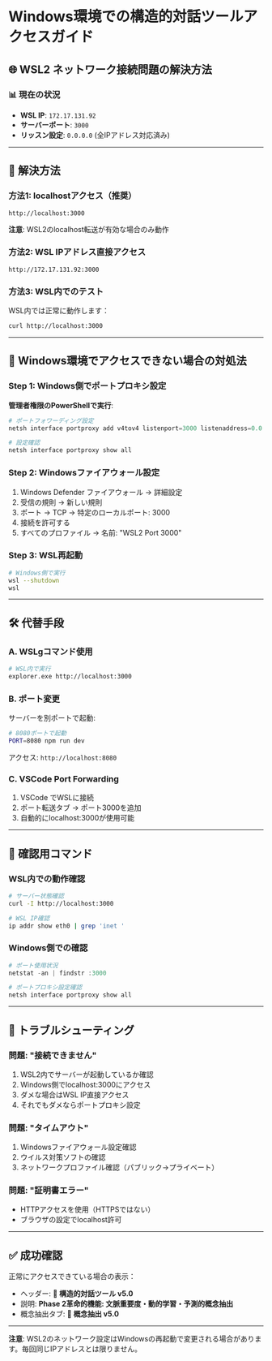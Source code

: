 # Windows環境での構造的対話ツールアクセスガイド

## 🌐 WSL2 ネットワーク接続問題の解決方法

### 📊 現在の状況
- **WSL IP**: `172.17.131.92`
- **サーバーポート**: `3000`
- **リッスン設定**: `0.0.0.0` (全IPアドレス対応済み)

---

## 🔧 解決方法

### 方法1: localhostアクセス（推奨）
```
http://localhost:3000
```
**注意**: WSL2のlocalhost転送が有効な場合のみ動作

### 方法2: WSL IPアドレス直接アクセス
```
http://172.17.131.92:3000
```

### 方法3: WSL内でのテスト
WSL内では正常に動作します：
```bash
curl http://localhost:3000
```

---

## 🚨 Windows環境でアクセスできない場合の対処法

### Step 1: Windows側でポートプロキシ設定
**管理者権限のPowerShellで実行**:
```powershell
# ポートフォワーディング設定
netsh interface portproxy add v4tov4 listenport=3000 listenaddress=0.0.0.0 connectport=3000 connectaddress=172.17.131.92

# 設定確認
netsh interface portproxy show all
```

### Step 2: Windowsファイアウォール設定
1. Windows Defender ファイアウォール → 詳細設定
2. 受信の規則 → 新しい規則
3. ポート → TCP → 特定のローカルポート: 3000
4. 接続を許可する
5. すべてのプロファイル → 名前: "WSL2 Port 3000"

### Step 3: WSL再起動
```bash
# Windows側で実行
wsl --shutdown
wsl
```

---

## 🛠️ 代替手段

### A. WSLgコマンド使用
```bash
# WSL内で実行
explorer.exe http://localhost:3000
```

### B. ポート変更
サーバーを別ポートで起動:
```bash
# 8080ポートで起動
PORT=8080 npm run dev
```
アクセス: `http://localhost:8080`

### C. VSCode Port Forwarding
1. VSCode でWSLに接続
2. ポート転送タブ → ポート3000を追加
3. 自動的にlocalhost:3000が使用可能

---

## 📝 確認用コマンド

### WSL内での動作確認
```bash
# サーバー状態確認
curl -I http://localhost:3000

# WSL IP確認
ip addr show eth0 | grep 'inet '
```

### Windows側での確認
```powershell
# ポート使用状況
netstat -an | findstr :3000

# ポートプロキシ設定確認
netsh interface portproxy show all
```

---

## 🎯 トラブルシューティング

### 問題: "接続できません"
1. WSL2内でサーバーが起動しているか確認
2. Windows側でlocalhost:3000にアクセス
3. ダメな場合はWSL IP直接アクセス
4. それでもダメならポートプロキシ設定

### 問題: "タイムアウト"
1. Windowsファイアウォール設定確認
2. ウイルス対策ソフトの確認
3. ネットワークプロファイル確認（パブリック→プライベート）

### 問題: "証明書エラー"
- HTTPアクセスを使用（HTTPSではない）
- ブラウザの設定でlocalhost許可

---

## ✅ 成功確認

正常にアクセスできている場合の表示：
- ヘッダー: **🚀 構造的対話ツール v5.0**
- 説明: **Phase 2革命的機能: 文脈重要度・動的学習・予測的概念抽出**
- 概念抽出タブ: **🚀 概念抽出 v5.0**

---

**注意**: WSL2のネットワーク設定はWindowsの再起動で変更される場合があります。毎回同じIPアドレスとは限りません。